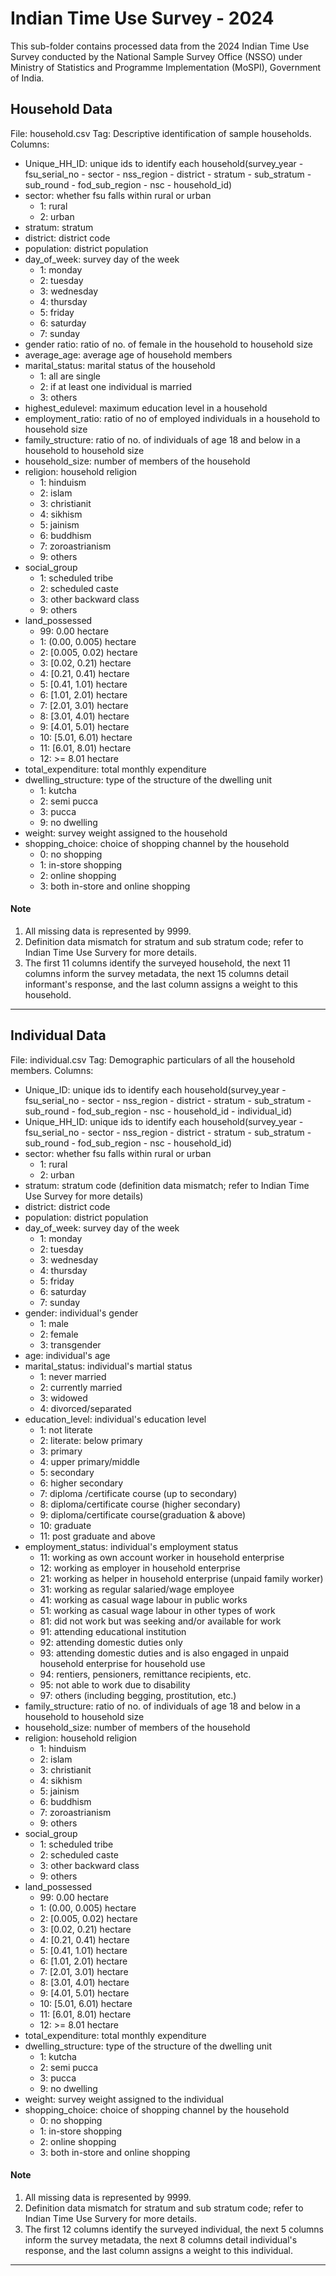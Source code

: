# Indian Time Use Survey - 2024

This sub-folder contains processed data from the 2024 Indian Time Use Survey conducted by the National Sample Survey Office (NSSO) under Ministry of Statistics and Programme Implementation (MoSPI), Government of India.

## Household Data

File: household.csv
Tag: Descriptive identification of sample households.
Columns:
- Unique_HH_ID: unique ids to identify each household(survey_year - fsu_serial_no - sector - nss_region - district - stratum - sub_stratum 
                                                      - sub_round - fod_sub_region - nsc - household_id)
- sector: whether fsu falls within rural or urban
    - 1: rural
    - 2: urban
- stratum: stratum 
- district: district code
- population: district population
- day_of_week: survey day of the week
    - 1: monday
    - 2: tuesday
    - 3: wednesday
    - 4: thursday
    - 5: friday
    - 6: saturday
    - 7: sunday
- gender ratio: ratio of no. of female in the household to household size
- average_age: average age of household members
- marital_status: marital status of the household
    - 1: all are single
    - 2: if at least one individual is married
    - 3: others
- highest_edulevel: maximum education level in a household
- employment_ratio: ratio of no of employed individuals in a household to household size
- family_structure: ratio of no. of individuals of age 18 and below in a household to household  size
- household_size: number of members of the household
- religion: household religion
    - 1: hinduism
    - 2: islam
    - 3: christianit
    - 4: sikhism
    - 5: jainism
    - 6: buddhism
    - 7: zoroastrianism
    - 9: others
- social_group
    - 1: scheduled tribe
    - 2: scheduled caste
    - 3: other backward class
    - 9: others
- land_possessed
    - 99: 0.00 hectare
    - 1: (0.00, 0.005) hectare
    - 2: [0.005, 0.02) hectare
    - 3: [0.02, 0.21) hectare
    - 4: [0.21, 0.41) hectare
    - 5: [0.41, 1.01) hectare
    - 6: [1.01, 2.01) hectare
    - 7: [2.01, 3.01) hectare
    - 8: [3.01, 4.01) hectare
    - 9: [4.01, 5.01) hectare
    - 10: [5.01, 6.01) hectare
    - 11: [6.01, 8.01) hectare
    - 12: >= 8.01 hectare 
- total_expenditure: total monthly expenditure
- dwelling_structure: type of the structure of the dwelling unit
    - 1: kutcha
    - 2: semi pucca
    - 3: pucca
    - 9: no dwelling
- weight: survey weight assigned to the household
- shopping_choice: choice of shopping channel by the household
    - 0: no shopping
    - 1: in-store shopping
    - 2: online shopping
    - 3: both in-store and online shopping

#### Note
1. All missing data is represented by 9999.
2. Definition data mismatch for stratum and sub stratum code; refer to Indian Time Use Survery for more details.
2. The first 11 columns identify the surveyed household, the next 11 columns inform the survey metadata, the next 15 columns detail informant's response, and the last column assigns a weight to this household.

---

## Individual Data

File: individual.csv
Tag: Demographic particulars of all the household members.
Columns:
- Unique_ID: unique ids to identify each household(survey_year - fsu_serial_no - sector - nss_region - district - stratum - sub_stratum 
                                                      - sub_round - fod_sub_region - nsc - household_id - individual_id)
- Unique_HH_ID: unique ids to identify each household(survey_year - fsu_serial_no - sector - nss_region - district - stratum - sub_stratum 
                                                      - sub_round - fod_sub_region - nsc - household_id)
- sector: whether fsu falls within rural or urban
    - 1: rural
    - 2: urban
- stratum: stratum code (definition data mismatch; refer to Indian Time Use Survey for more details)
- district: district code
- population: district population
- day_of_week: survey day of the week
    - 1: monday
    - 2: tuesday
    - 3: wednesday
    - 4: thursday
    - 5: friday
    - 6: saturday
    - 7: sunday
- gender: individual's gender
    - 1: male
    - 2: female
    - 3: transgender
- age: individual's age
- marital_status: individual's martial status
    - 1: never married
    - 2: currently married
    - 3: widowed
    - 4: divorced/separated
- education_level: individual's education level
    - 1: not literate
    - 2: literate: below primary
    - 3: primary
    - 4: upper primary/middle
    - 5: secondary
    - 6: higher secondary
    - 7: diploma /certificate course (up to secondary)
    - 8: diploma/certificate course (higher secondary)
    - 9: diploma/certificate course(graduation & above)
    - 10: graduate
    - 11: post graduate and above
- employment_status: individual's employment status
    - 11: working as own account worker in household enterprise
    - 12: working as employer in household enterprise
    - 21: working as helper in household enterprise (unpaid family worker)
    - 31: working as regular salaried/wage employee
    - 41: working as casual wage labour in public works
    - 51: working as casual wage labour in other types of work
    - 81: did not work but was seeking and/or available for work
    - 91: attending educational institution
    - 92: attending domestic duties only
    - 93: attending domestic duties and is also engaged in unpaid household enterprise for household use
    - 94: rentiers, pensioners, remittance recipients, etc.
    - 95: not able to work due to disability
    - 97: others (including begging, prostitution, etc.)
- family_structure: ratio of no. of individuals of age 18 and below in a household to household  size 
- household_size: number of members of the household
- religion: household religion
    - 1: hinduism
    - 2: islam
    - 3: christianit
    - 4: sikhism
    - 5: jainism
    - 6: buddhism
    - 7: zoroastrianism
    - 9: others
- social_group
    - 1: scheduled tribe
    - 2: scheduled caste
    - 3: other backward class
    - 9: others
- land_possessed
    - 99: 0.00 hectare
    - 1: (0.00, 0.005) hectare
    - 2: [0.005, 0.02) hectare
    - 3: [0.02, 0.21) hectare
    - 4: [0.21, 0.41) hectare
    - 5: [0.41, 1.01) hectare
    - 6: [1.01, 2.01) hectare
    - 7: [2.01, 3.01) hectare
    - 8: [3.01, 4.01) hectare
    - 9: [4.01, 5.01) hectare
    - 10: [5.01, 6.01) hectare
    - 11: [6.01, 8.01) hectare
    - 12: >= 8.01 hectare 
- total_expenditure: total monthly expenditure
- dwelling_structure: type of the structure of the dwelling unit
    - 1: kutcha
    - 2: semi pucca
    - 3: pucca
    - 9: no dwelling
- weight: survey weight assigned to the individual
- shopping_choice: choice of shopping channel by the household
    - 0: no shopping
    - 1: in-store shopping
    - 2: online shopping
    - 3: both in-store and online shopping

#### Note
1. All missing data is represented by 9999.
2. Definition data mismatch for stratum and sub stratum code; refer to Indian Time Use Survery for more details.
3. The first 12 columns identify the surveyed individual, the next 5 columns inform the survey metadata, the next 8 columns detail individual's response, and the last column assigns a weight to this individual.

---